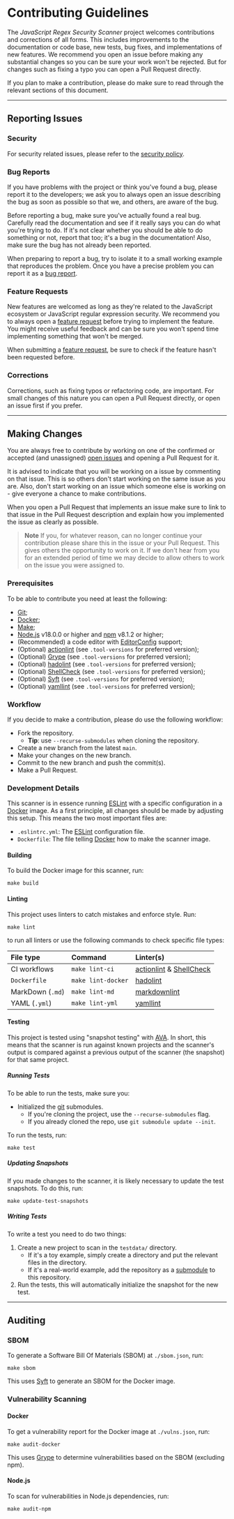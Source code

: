 # Contributing Guidelines

The _JavaScript Regex Security Scanner_ project welcomes contributions and
corrections of all forms. This includes improvements to the documentation or
code base, new tests, bug fixes, and implementations of new features. We
recommend you open an issue before making any substantial changes so you can be
sure your work won't be rejected. But for changes such as fixing a typo you can
open a Pull Request directly.

If you plan to make a contribution, please do make sure to read through the
relevant sections of this document.

---

## Reporting Issues

### Security

For security related issues, please refer to the [security policy].

### Bug Reports

If you have problems with the project or think you've found a bug, please report
it to the developers; we ask you to always open an issue describing the bug as
soon as possible so that we, and others, are aware of the bug.

Before reporting a bug, make sure you've actually found a real bug. Carefully
read the documentation and see if it really says you can do what you're trying
to do. If it's not clear whether you should be able to do something or not,
report that too; it's a bug in the documentation! Also, make sure the bug has
not already been reported.

When preparing to report a bug, try to isolate it to a small working example
that reproduces the problem. Once you have a precise problem you can report it
as a [bug report].

### Feature Requests

New features are welcomed as long as they're related to the JavaScript ecosystem
or JavaScript regular expression security. We recommend you to always open a
[feature request] before trying to implement the feature. You might receive
useful feedback and can be sure you won't spend time implementing something that
won't be merged.

When submitting a [feature request], be sure to check if the feature hasn't been
requested before.

### Corrections

Corrections, such as fixing typos or refactoring code, are important. For small
changes of this nature you can open a Pull Request directly, or open an issue
first if you prefer.

---

## Making Changes

You are always free to contribute by working on one of the confirmed or accepted
(and unassigned) [open issues] and opening a Pull Request for it.

It is advised to indicate that you will be working on a issue by commenting on
that issue. This is so others don't start working on the same issue as you are.
Also, don't start working on an issue which someone else is working on - give
everyone a chance to make contributions.

When you open a Pull Request that implements an issue make sure to link to that
issue in the Pull Request description and explain how you implemented the issue
as clearly as possible.

> **Note** If you, for whatever reason, can no longer continue your contribution
> please share this in the issue or your Pull Request. This gives others the
> opportunity to work on it. If we don't hear from you for an extended period of
> time we may decide to allow others to work on the issue you were assigned to.

### Prerequisites

To be able to contribute you need at least the following:

- [Git];
- [Docker];
- [Make];
- [Node.js] v18.0.0 or higher and [npm] v8.1.2 or higher;
- (Recommended) a code editor with [EditorConfig] support;
- (Optional) [actionlint] (see `.tool-versions` for preferred version);
- (Optional) [Grype] (see `.tool-versions` for preferred version);
- (Optional) [hadolint] (see `.tool-versions` for preferred version);
- (Optional) [ShellCheck] (see `.tool-versions` for preferred version);
- (Optional) [Syft] (see `.tool-versions` for preferred version);
- (Optional) [yamllint] (see `.tool-versions` for preferred version);

### Workflow

If you decide to make a contribution, please do use the following workflow:

- Fork the repository.
  - **Tip**: use `--recurse-submodules` when cloning the repository.
- Create a new branch from the latest `main`.
- Make your changes on the new branch.
- Commit to the new branch and push the commit(s).
- Make a Pull Request.

### Development Details

This scanner is in essence running [ESLint] with a specific configuration in a
[Docker] image. As a first principle, all changes should be made by adjusting
this setup. This means the two most important files are:

- `.eslintrc.yml`: The [ESLint] configuration file.
- `Dockerfile`: The file telling [Docker] how to make the scanner image.

#### Building

To build the Docker image for this scanner, run:

```shell
make build
```

#### Linting

This project uses linters to catch mistakes and enforce style. Run:

```shell
make lint
```

to run all linters or use the following commands to check specific file types:

| File type        | Command            | Linter(s)                   |
| :--------------- | :----------------- | :-------------------------- |
| CI workflows     | `make lint-ci`     | [actionlint] & [ShellCheck] |
| `Dockerfile`     | `make lint-docker` | [hadolint]                  |
| MarkDown (`.md`) | `make lint-md`     | [markdownlint]              |
| YAML (`.yml`)    | `make lint-yml`    | [yamllint]                  |

#### Testing

This project is tested using "snapshot testing" with [AVA]. In short, this means
that the scanner is run against known projects and the scanner's output is
compared against a previous output of the scanner (the snapshot) for that same
project.

##### Running Tests

To be able to run the tests, make sure you:

- Initialized the [git] submodules.
  - If you're cloning the project, use the `--recurse-submodules` flag.
  - If you already cloned the repo, use `git submodule update --init`.

To run the tests, run:

```shell
make test
```

##### Updating Snapshots

If you made changes to the scanner, it is likely necessary to update the test
snapshots. To do this, run:

```shell
make update-test-snapshots
```

##### Writing Tests

To write a test you need to do two things:

1. Create a new project to scan in the `testdata/` directory.
   - If it's a toy example, simply create a directory and put the relevant files
     in the directory.
   - If it's a real-world example, add the repository as a [submodule] to this
     repository.
1. Run the tests, this will automatically initialize the snapshot for the new
   test.

---

## Auditing

### SBOM

To generate a Software Bill Of Materials (SBOM) at `./sbom.json`, run:

```shell
make sbom
```

This uses [Syft] to generate an SBOM for the Docker image.

### Vulnerability Scanning

#### Docker

To get a vulnerability report for the Docker image at `./vulns.json`, run:

```shell
make audit-docker
```

This uses [Grype] to determine vulnerabilities based on the SBOM (excluding
npm).

#### Node.js

To scan for vulnerabilities in Node.js dependencies, run:

```shell
make audit-npm
```

[actionlint]: https://github.com/rhysd/actionlint
[ava]: https://github.com/avajs/ava
[bug report]: https://github.com/ericcornelissen/js-regex-security-scanner/issues/new?labels=bug
[docker]: https://www.docker.com/
[editorconfig]: https://editorconfig.org/
[eslint]: https://eslint.org/
[feature request]: https://github.com/ericcornelissen/js-regex-security-scanner/issues/new?labels=enhancement
[git]: https://git-scm.com/
[grype]: https://github.com/anchore/grype
[hadolint]: https://github.com/hadolint/hadolint
[make]: https://www.gnu.org/software/make/
[markdownlint]: https://github.com/DavidAnson/markdownlint
[node.js]: https://nodejs.org/en/
[npm]: https://www.npmjs.com/
[open issues]: https://github.com/ericcornelissen/js-regex-security-scanner/issues
[security policy]: ./SECURITY.md
[shellcheck]: https://github.com/koalaman/shellcheck
[submodule]: https://git-scm.com/book/en/v2/Git-Tools-Submodules
[syft]: https://github.com/anchore/syft
[yamllint]: https://github.com/adrienverge/yamllint
